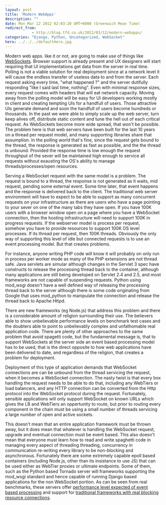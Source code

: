 ```yaml
---
layout: post
title: 'Modern WebApps'
description: ""
date: Mon Mar 12 2012 02:03:20 GMT+0000 (Greenwich Mean Time)
redirect_from: 
            - http://blog.tfd.co.uk/2012/03/12/modern-webapps/
categories: "Django, Python, Uncategorized, WebSocket"
hero: ../../../defaultHero.jpg
---
```

Modern web apps. like it or not, are going to make use of things like [WebSockets](http://en.wikipedia.org/wiki/WebSocket "WebSocket"). Browser support is already present and UX designers will start requiring that UI implementations get data from the server in real time. Polling is not a viable solution for real deployment since at a network level it will cause the endless transfer of useless data to and from the server. Each request asking every time, "what happened ?" and the server dutifully responding "like I said last time, nothing". Even with minimal response sizes, every request comes with headers that will eat network capacity. Moving away from the polling model will be easy for UI developers working mostly in client and creating tempting UIs for a handfull of users. Those attractive UIs generate demand and soon the handfull of users become hundreds or thousands. In the past we were able to simply scale up the web server, turn keep alives off, distribute static content and tune the hell out of each critical request. As WebSockets become more wide spread, that won't be possible. The problem here is that web servers have been built for the last 10 years on a thread per request model, and many supporting libraries share that assumption. In the polling world that's fine, since the request gets bound to the thread, the response is generated as fast as possible, and the the thread is unbound. Provided the response time is low enough the request throughput of the sever will be maintained high enough to service all requests without exausting the OS's ability to manage threads/processes/open resources.

Serving a WebSocket request with the same model is a problem. The request is bound to a thread, the response is not generated as it waits, mid request, pending some external event. Some time later, that event happens and the response is delivered back to the client. The traditional web server environment will have to expect to be able to support as many concurrent requests on your infrastructure as there are users who have a page pointing to your sever on one of the many tabs they have open. If you have 100K users with a browser window open on a page where you have a WebSocket connection, then the hosting infrastructure will need to support 100K in progress requests. If the webserver model is process per request, somehow you have to provide resources to support 100K OS level processes. If its thread per request, then 100K threads. Obviously the only way of supporting this level of idle but connected requests is to use an event processing model. But that creates problems.

For instance, anyone writing PHP code will know it will probably on only run in process per worker mode as many of the PHP extensions are not thread safe. Java servlets are simular although changes in the Servlet 3 spec have constructs to release the processing thread back to the container, although many applications are still being developed on Servlet 2.4 and 2.5, and most frameworks are not capable of suspending requests. Python using mod_wsgi doesn't have a well defined way of releasing the processing thread back to the server although there is some code originating from Google that uses mod_python to manipulate the connection and release the thread back to Apache Httpd.

There are new frameworks (eg Node.js) that address this problem and there is a considerable amount of religion surrounding their use. The believers able to show unbelievable performance levels on benchmark test cases and the doubters able to point to unbelievably complex and unfathomable real application code. There are plenty of other approaches to the same problem that avoid spagetti code, but the fundamental message is, that to support WebSockets at the server side an event based processing model has to be used, that is the direct opposite to how web applications have been delivered to date, and regardless of the religion, that creates a problem for deployment.

Deployment of this type of application demands that WebSocket connections are can be unbound from the thread servicing the request, when it becomes a WebSocket connection. The nasty twist is that every box handling the request needs to be able to do that, including any WebTiers or load balancers, and any HTTP connection can be converted from the Http protocol into the WebSocket protocol during the request. Fortunately, sensible applications will only support WebSocket on known URLs which gives the LB and WebTiers an oppertunity to route, but prior to routing every component in the chain must be using a small number of threads servicing a large number of open and active sockets.

This doesn't mean that an entire application framework must be thrown away, but it does mean that whatever is handling the WebSocket request, upgrade and eventual connection must be event based. This also doesn't mean that everyone must learn how to read and write spaghetti code in managing every aspect of threading threading, concurrency in communication re-writing every library to be non-blocking and asynchronous. Fortunately there are some extremely capable epoll based containers (including Node.js, other than its insistance to use JS) that can be used either as WebTier proxies or ultimate endpoints. Some of them, such as the Python based Tornado server will frameworks supporting the mod_wsgi standard and hence capable of running Django based applications for the non WebSocket portion. As can be seen from real benchmarks, these servers offer [performance level expected of event based processing](http://nichol.as/asynchronous-servers-in-python) and support for [traditional frameworks with real blocking resource connections](http://nichol.as/benchmark-of-python-web-servers).
